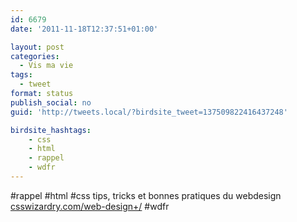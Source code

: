 ```yaml
---
id: 6679
date: '2011-11-18T12:37:51+01:00'

layout: post
categories:
  - Vis ma vie
tags:
  - tweet
format: status
publish_social: no
guid: 'http://tweets.local/?birdsite_tweet=137509822416437248'

birdsite_hashtags:
    - css
    - html
    - rappel
    - wdfr
---
```


\#rappel #html #css tips, tricks et bonnes pratiques du webdesign [csswizardry.com/web-design+/](http://csswizardry.com/web-design+/) #wdfr
